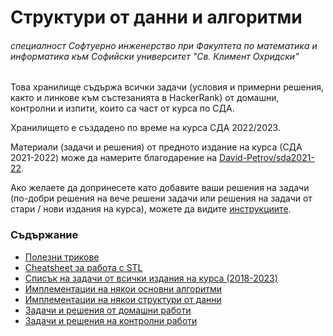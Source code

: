 # Структури от данни и алгоритми

###### специалност Софтуерно инженерство при Факултета по математика и информатика към Софийски университет "Св. Климент Охридски"

Това хранилище съдържа всички задачи (условия и примерни решения, както и линкове към състезанията в HackerRank) от домашни, контролни и изпити, които са част от курса по СДА.

Хранилището е създадено по време на курса СДА 2022/2023.

Материали (задачи и решения) от предното издание на курса (СДА 2021-2022) може да намерите благодарение на [David-Petrov/sda2021-22](https://github.com/David-Petrov/sda2021-22).

Ако желаете да допринесете като добавите ваши решения на задачи (по-добри решения на вече решени задачи или решения на задачи от стари / нови издания на курса), можете да видите [инструкциите](./Contributing.md).

### Съдържание

- [Полезни трикове](./Tips.md)
- [Cheatsheet за работа с STL](./STLHelper.cpp)
- [Списък на задачи от всички издания на курса (2018-2023)](/Materials.md)
- [Имплементации на някои основни алгоритми](./Algorithms/)
- [Имплементации на някои структури от данни](<./Data Structures/>)
- [Задачи и решения от домашни работи](./Homeworks/)
- [Задачи и решения на контролни работи](./Exams/)
